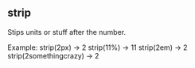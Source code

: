 

<!-- Start ../sass-testing/functions/_utils.scss -->

## strip

Stips units or stuff after the number.

Example:  strip(2px) -> 2
					strip(11%) -> 11
					strip(2em) -> 2
					strip(2somethingcrazy) -> 2

<!-- End ../sass-testing/functions/_utils.scss -->

